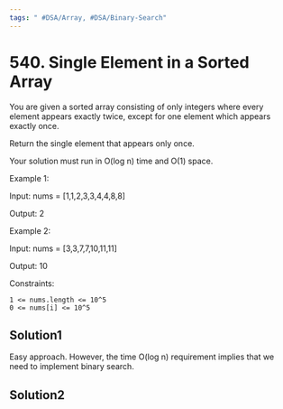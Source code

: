 ```yaml
---
tags: " #DSA/Array, #DSA/Binary-Search"
---
```

# 540. Single Element in a Sorted Array

You are given a sorted array consisting of only integers where every element appears exactly twice, except for one element which appears exactly once.

Return the single element that appears only once.

Your solution must run in O(log n) time and O(1) space.

 

Example 1:

Input: nums = [1,1,2,3,3,4,4,8,8]

Output: 2

Example 2:

Input: nums = [3,3,7,7,10,11,11]

Output: 10

 

Constraints:

    1 <= nums.length <= 10^5
    0 <= nums[i] <= 10^5



## Solution1 

Easy approach. However, the time O(log n) requirement implies that we need to implement binary search.

## Solution2